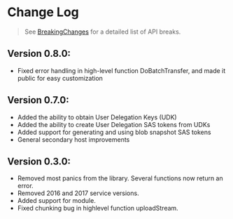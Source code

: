 # Change Log

> See [BreakingChanges](BreakingChanges.md) for a detailed list of API breaks.

## Version 0.8.0:
- Fixed error handling in high-level function DoBatchTransfer, and made it public for easy customization

## Version 0.7.0:
- Added the ability to obtain User Delegation Keys (UDK)
- Added the ability to create User Delegation SAS tokens from UDKs
- Added support for generating and using blob snapshot SAS tokens
- General secondary host improvements

## Version 0.3.0:
- Removed most panics from the library. Several functions now return an error.
- Removed 2016 and 2017 service versions.
- Added support for module.
- Fixed chunking bug in highlevel function uploadStream.
